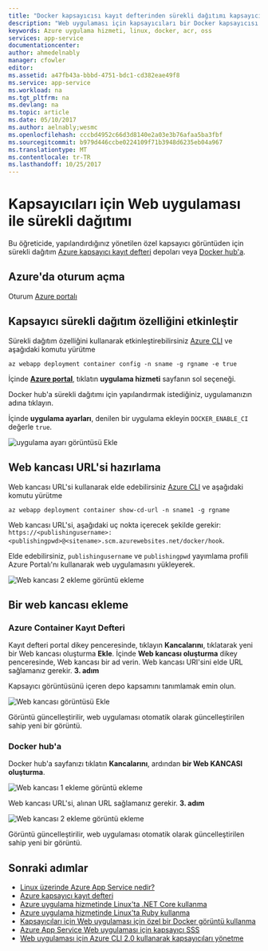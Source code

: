 ```yaml
---
title: "Docker kapsayıcısı kayıt defterinden sürekli dağıtımı kapsayıcıları - Azure için Web uygulaması ile | Microsoft Docs"
description: "Web uygulaması için kapsayıcıları bir Docker kapsayıcısı kayıt defteri Kurulum sürekli dağıtım nasıl."
keywords: Azure uygulama hizmeti, linux, docker, acr, oss
services: app-service
documentationcenter: 
author: ahmedelnably
manager: cfowler
editor: 
ms.assetid: a47fb43a-bbbd-4751-bdc1-cd382eae49f8
ms.service: app-service
ms.workload: na
ms.tgt_pltfrm: na
ms.devlang: na
ms.topic: article
ms.date: 05/10/2017
ms.author: aelnably;wesmc
ms.openlocfilehash: cccbd4952c66d3d8140e2a03e3b76afaa5ba3fbf
ms.sourcegitcommit: b979d446ccbe0224109f71b3948d6235eb04a967
ms.translationtype: MT
ms.contentlocale: tr-TR
ms.lasthandoff: 10/25/2017
---
```

# <a name="continuous-deployment-with-web-app-for-containers"></a>Kapsayıcıları için Web uygulaması ile sürekli dağıtımı

Bu öğreticide, yapılandırdığınız yönetilen özel kapsayıcı görüntüden için sürekli dağıtım [Azure kapsayıcı kayıt defteri](https://azure.microsoft.com/services/container-registry/) depoları veya [Docker hub'a](https://hub.docker.com).

## <a name="sign-in-to-azure"></a>Azure'da oturum açma

Oturum [Azure portalı](https://portal.azure.com)

## <a name="enable-container-continuous-deployment-feature"></a>Kapsayıcı sürekli dağıtım özelliğini etkinleştir

Sürekli dağıtım özelliğini kullanarak etkinleştirebilirsiniz [Azure CLI](https://docs.microsoft.com/cli/azure/install-azure-cli) ve aşağıdaki komutu yürütme

```azurecli-interactive
az webapp deployment container config -n sname -g rgname -e true
```

İçinde  **[Azure portal](https://portal.azure.com/)**, tıklatın **uygulama hizmeti** sayfanın sol seçeneği.

Docker hub'a sürekli dağıtımı için yapılandırmak istediğiniz, uygulamanızın adına tıklayın.

İçinde **uygulama ayarları**, denilen bir uygulama ekleyin `DOCKER_ENABLE_CI` değerle `true`.

![uygulama ayarı görüntüsü Ekle](./media/app-service-webapp-service-linux-ci-cd/step2.png)

## <a name="prepare-webhook-url"></a>Web kancası URL'si hazırlama

Web kancası URL'si kullanarak elde edebilirsiniz [Azure CLI](https://docs.microsoft.com/cli/azure/install-azure-cli) ve aşağıdaki komutu yürütme

```azurecli-interactive
az webapp deployment container show-cd-url -n sname1 -g rgname
```

Web kancası URL'si, aşağıdaki uç nokta içerecek şekilde gerekir: `https://<publishingusername>:<publishingpwd>@<sitename>.scm.azurewebsites.net/docker/hook`.

Elde edebilirsiniz, `publishingusername` ve `publishingpwd` yayımlama profili Azure Portalı'nı kullanarak web uygulamasını yükleyerek.

![Web kancası 2 ekleme görüntü ekleme](./media/app-service-webapp-service-linux-ci-cd/step3-3.png)

## <a name="add-a-web-hook"></a>Bir web kancası ekleme

### <a name="azure-container-registry"></a>Azure Container Kayıt Defteri

Kayıt defteri portal dikey penceresinde, tıklayın **Kancalarını**, tıklatarak yeni bir Web kancası oluşturma **Ekle**. İçinde **Web kancası oluşturma** dikey penceresinde, Web kancası bir ad verin. Web kancası URI'sini elde URL sağlamanız gerekir. **3. adım**

Kapsayıcı görüntüsünü içeren depo kapsamını tanımlamak emin olun.

![Web kancası görüntüsü Ekle](./media/app-service-webapp-service-linux-ci-cd/step3ACRWebhook-1.png)

Görüntü güncelleştirilir, web uygulaması otomatik olarak güncelleştirilen sahip yeni bir görüntü.

### <a name="docker-hub"></a>Docker hub'a

Docker hub'a sayfanızı tıklatın **Kancalarını**, ardından **bir Web KANCASI oluşturma**.

![Web kancası 1 ekleme görüntü ekleme](./media/app-service-webapp-service-linux-ci-cd/step3-1.png)

Web kancası URL'si, alınan URL sağlamanız gerekir. **3. adım**

![Web kancası 2 ekleme görüntü ekleme](./media/app-service-webapp-service-linux-ci-cd/step3-2.png)

Görüntü güncelleştirilir, web uygulaması otomatik olarak güncelleştirilen sahip yeni bir görüntü.

## <a name="next-steps"></a>Sonraki adımlar

* [Linux üzerinde Azure App Service nedir?](./app-service-linux-intro.md)
* [Azure kapsayıcı kayıt defteri](https://azure.microsoft.com/services/container-registry/)
* [Azure uygulama hizmetinde Linux'ta .NET Core kullanma](quickstart-dotnetcore.md)
* [Azure uygulama hizmetinde Linux'ta Ruby kullanma](quickstart-ruby.md)
* [Kapsayıcıları için Web uygulaması için özel bir Docker görüntü kullanma](quickstart-custom-docker-image.md)
* [Azure App Service Web uygulaması için kapsayıcı SSS](./app-service-linux-faq.md)
* [Web uygulaması için Azure CLI 2.0 kullanarak kapsayıcıları yönetme](./app-service-linux-cli.md)